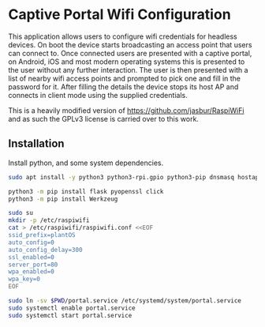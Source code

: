 # Captive Portal Wifi Configuration

This application allows users to configure wifi credentials for headless
devices. On boot the device starts broadcasting an access point that users can
connect to. Once connected users are presented with a captive portal, on
Android, iOS and most modern operating systems this is presented to the user
without any further interaction. The user is then presented with a list of
nearby wifi access points and prompted to pick one and fill in the password for
it. After filling the details the device stops its host AP and connects in
client mode using the supplied credentials.

This is a heavily modified version of https://github.com/jasbur/RaspiWiFi and
as such the GPLv3 license is carried over to this work.

## Installation

Install python, and some system dependencies.

```bash
sudo apt install -y python3 python3-rpi.gpio python3-pip dnsmasq hostapd
```

```bash
python3 -m pip install flask pyopenssl click
python3 -m pip install Werkzeug
```

```bash
sudo su
mkdir -p /etc/raspiwifi
cat > /etc/raspiwifi/raspiwifi.conf <<EOF
ssid_prefix=plantOS
auto_config=0
auto_config_delay=300
ssl_enabled=0
server_port=80
wpa_enabled=0
wpa_key=0
EOF
```

```bash
sudo ln -sv $PWD/portal.service /etc/systemd/system/portal.service
sudo systemctl enable portal.service
sudo systemctl start portal.service
```
